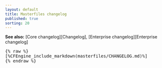 ```yaml
---
layout: default
title: Masterfiles changelog
published: true
sorting: 20
---
```


**See also:** [Core changelog][Changelog], [Enterprise changelog][Enterprise changelog]

<pre>
{% raw %}
[%CFEngine_include_markdown(masterfiles/CHANGELOG.md)%]
{% endraw %}
</pre>
